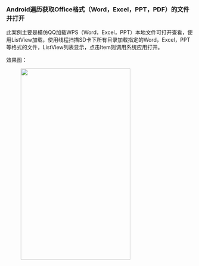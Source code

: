 ### Android遍历获取Office格式（Word，Excel，PPT，PDF）的文件并打开

<p>此案例主要是模仿QQ加载WPS（Word，Excel，PPT）本地文件可打开查看，使用ListView加载，使用线程扫描SD卡下所有目录加载指定的Word，Excel，PPT等格式的文件，ListView列表显示，点击Item则调用系统应用打开。</p> 
<p>效果图：</p> 
<p>&nbsp; &nbsp; &nbsp; &nbsp; &nbsp; <img alt="" height="514" src="https://static.oschina.net/uploads/img/201701/06155541_qkRq.gif" width="294">&nbsp;&nbsp;</p> 

